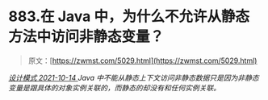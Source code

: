 <!--yml
category: 未分类
date: 0001-01-01 00:00:00
-->

# 883.在 Java 中，为什么不允许从静态方法中访问非静态变量？

> 原文：[https://zwmst.com/5029.html](https://zwmst.com/5029.html)

   [ *设计模式* ](https://zwmst.com/%e8%ae%be%e8%ae%a1%e6%a8%a1%e5%bc%8f)*[ <time datetime="2021-10-15T00:01:59+08:00"> 2021-10-14 </time> ](https://zwmst.com/5029.html)  Java 中不能从静态上下文访问非静态数据只是因为非静态变量是跟具体的对象实例关联的，而静态的却没有和任何实例关联。*